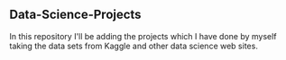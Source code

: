 ## Data-Science-Projects ##                     
In this repository I'll be adding the projects which I have done by myself taking the data sets from Kaggle and other data science web sites.                              

 
 
 
